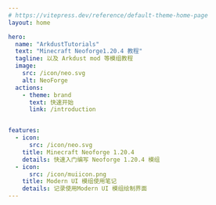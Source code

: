 ```yaml
---
# https://vitepress.dev/reference/default-theme-home-page
layout: home

hero:
  name: "ArkdustTutorials"
  text: "Minecraft Neoforge1.20.4 教程"
  tagline: 以及 Arkdust mod 等模组教程
  image:
    src: /icon/neo.svg
    alt: NeoForge
  actions:
    - theme: brand
      text: 快速开始
      link: /introduction


features:
  - icon:
      src: /icon/neo.svg
    title: Minecraft Neoforge 1.20.4
    details: 快速入门编写 Neoforge 1.20.4 模组
  - icon:
      src: /icon/muiicon.png
    title: Modern UI 模组使用笔记
    details: 记录使用Modern UI 模组绘制界面
---
```


